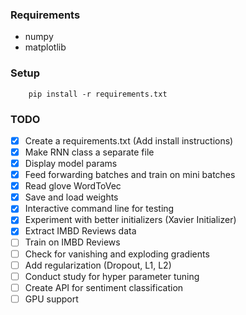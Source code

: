 ### Requirements

- numpy
- matplotlib

### Setup
```
    pip install -r requirements.txt
```

### TODO

- [X] Create a requirements.txt (Add install instructions)
- [X] Make RNN class a separate file
- [X] Display model params 
- [X] Feed forwarding batches and train on mini batches
- [X] Read glove WordToVec
- [X] Save and load weights
- [X] Interactive command line for testing
- [X] Experiment with better initializers (Xavier Initializer)
- [X] Extract IMBD Reviews data
- [ ] Train on IMBD Reviews
- [ ] Check for vanishing and exploding gradients
- [ ] Add regularization (Dropout, L1, L2)
- [ ] Conduct study for hyper parameter tuning
- [ ] Create API for sentiment classification
- [ ] GPU support
